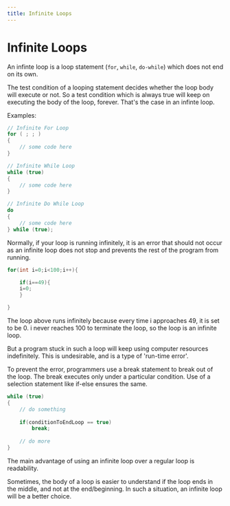 ```yaml
---
title: Infinite Loops
---
```

# Infinite Loops

An infinte loop is a loop statement (`for`, `while`, `do-while`) which does not end on its own.

The test condition of a looping statement decides whether the loop body will execute or not. So a test condition which is always true will keep on executing the body of the loop, forever. That's the case in an infinte loop.

Examples:

```java
// Infinite For Loop
for ( ; ; )
{
    // some code here
}

// Infinite While Loop
while (true)
{
    // some code here
}

// Infinite Do While Loop
do
{
    // some code here
} while (true);
```

Normally, if your loop is running infinitely, it is an error that should not occur as an infinite loop does not stop and prevents the rest of the program from running.

```java
for(int i=0;i<100;i++){

    if(i==49){
    i=0;
    }

}
```

The loop above runs infinitely because every time i approaches 49, it is set to be 0. i never reaches 100 to terminate the loop, so the loop is an infinite loop. 

But a program stuck in such a loop will keep using computer resources indefinitely. This is undesirable, and is a type of 'run-time error'.

To prevent the error, programmers use a break statement to break out of the loop. The break executes only under a particular condition. Use of a selection statement like if-else ensures the same.

```java
while (true)
{
    // do something
    
    if(conditionToEndLoop == true)
        break;
    
    // do more
}
```

The main advantage of using an infinite loop over a regular loop is readability.

Sometimes, the body of a loop is easier to understand if the loop ends in the middle, and not at the end/beginning. In such a situation, an infinite loop will be a better choice.

